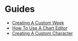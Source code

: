 # Guides
- [Creating A Custom Week](https://github.com/dolpshy/Kade-Engine-Legacy/blob/main/docs/guides/weeks.md)
- [How To Use A Chart Editor](https://github.com/dolpshy/Kade-Engine-Legacy/blob/main/docs/guides/charting.md)
- [Creating A Custom Character](https://github.com/dolpshy/Kade-Engine-Legacy/blob/main/docs/guides/character.md)
